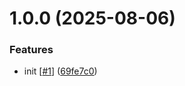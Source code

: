 # 1.0.0 (2025-08-06)


### Features

* init [[#1](https://github.com/d3p1/r3f-cyber-truck-shader/issues/1)] ([69fe7c0](https://github.com/d3p1/r3f-cyber-truck-shader/commit/69fe7c06e6de6ceead93fe7e09e06318a72b6572))
